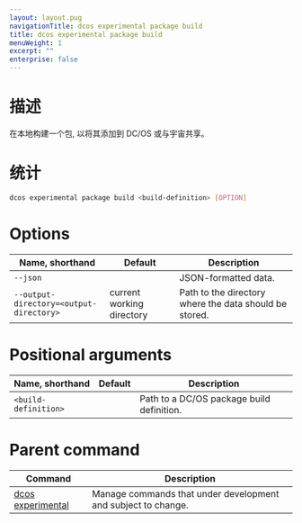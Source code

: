 ```yaml
---
layout: layout.pug
navigationTitle: dcos experimental package build
title: dcos experimental package build
menuWeight: 1
excerpt: ""
enterprise: false
---
```

<!-- This source repo for this topic is https://github.com/dcos/dcos-docs -->

# 描述

在本地构建一个包, 以将其添加到 DC/OS 或与宇宙共享。

# 统计

```bash
dcos experimental package build <build-definition> [OPTION]
```

# Options

| Name, shorthand                               | Default                   | Description                                            |
| --------------------------------------------- | ------------------------- | ------------------------------------------------------ |
| `--json`                                      |                           | JSON-formatted data.                                   |
| `--output-directory=<output-directory>` | current working directory | Path to the directory where the data should be stored. |

# Positional arguments

| Name, shorthand            | Default | Description                               |
| -------------------------- | ------- | ----------------------------------------- |
| `<build-definition>` |         | Path to a DC/OS package build definition. |

# Parent command

| Command                                                             | Description                                                   |
| ------------------------------------------------------------------- | ------------------------------------------------------------- |
| [dcos experimental](/1.10/cli/command-reference/dcos-experimental/) | Manage commands that under development and subject to change. |